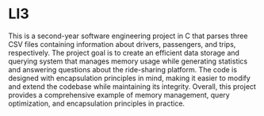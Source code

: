 # LI3
This is a second-year software engineering project in C that parses three CSV files containing information about drivers, passengers, and trips, respectively. The project goal is to create an efficient data storage and querying system that manages memory usage while generating statistics and answering questions about the ride-sharing platform. The code is designed with encapsulation principles in mind, making it easier to modify and extend the codebase while maintaining its integrity. Overall, this project provides a comprehensive example of memory management, query optimization, and encapsulation principles in practice.
